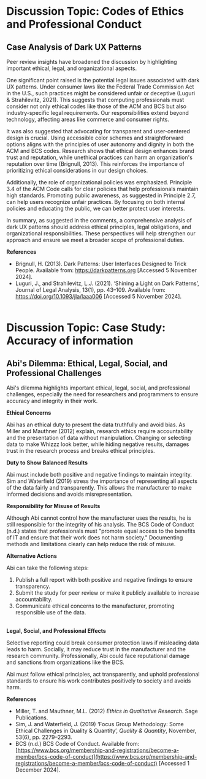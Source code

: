 # Discussion Topic: Codes of Ethics and Professional Conduct

## Case Analysis of Dark UX Patterns

Peer review insights have broadened the discussion by highlighting important ethical, legal, and organizational aspects.
</br>

One significant point raised is the potential legal issues associated with dark UX patterns. Under consumer laws like the Federal Trade Commission Act in the U.S., such practices might be considered unfair or deceptive (Luguri & Strahilevitz, 2021). This suggests that computing professionals must consider not only ethical codes like those of the ACM and BCS but also industry-specific legal requirements. Our responsibilities extend beyond technology, affecting areas like commerce and consumer rights.
</br>

It was also suggested that advocating for transparent and user-centered design is crucial. Using accessible color schemes and straightforward options aligns with the principles of user autonomy and dignity in both the ACM and BCS codes. Research shows that ethical design enhances brand trust and reputation, while unethical practices can harm an organization's reputation over time (Brignull, 2013). This reinforces the importance of prioritizing ethical considerations in our design choices.
</br>

Additionally, the role of organizational policies was emphasized. Principle 3.4 of the ACM Code calls for clear policies that help professionals maintain high standards. Promoting public awareness, as suggested in Principle 2.7, can help users recognize unfair practices. By focusing on both internal policies and educating the public, we can better protect user interests.
</br>

In summary, as suggested in the comments, a comprehensive analysis of dark UX patterns should address ethical principles, legal obligations, and organizational responsibilities. These perspectives will help strengthen our approach and ensure we meet a broader scope of professional duties.
</br>

**References**

- Brignull, H. (2013). Dark Patterns: User Interfaces Designed to Trick People. Available from: https://darkpatterns.org [Accessed 5 November 2024].
- Luguri, J., and Strahilevitz, L.J. (2021). ‘Shining a Light on Dark Patterns’, Journal of Legal Analysis, 13(1), pp. 43–109. Available from: https://doi.org/10.1093/jla/laaa006 [Accessed 5 November 2024].
  </br>
  </br>

# Discussion Topic: Case Study: Accuracy of information

## Abi's Dilemma: Ethical, Legal, Social, and Professional Challenges

Abi's dilemma highlights important ethical, legal, social, and professional challenges, especially the need for researchers and programmers to ensure accuracy and integrity in their work.
</br>

**Ethical Concerns**

Abi has an ethical duty to present the data truthfully and avoid bias. As Miller and Mauthner (2012) explain, research ethics require accountability and the presentation of data without manipulation. Changing or selecting data to make Whizzz look better, while hiding negative results, damages trust in the research process and breaks ethical principles.
</br>

**Duty to Show Balanced Results**

Abi must include both positive and negative findings to maintain integrity. Sim and Waterfield (2019) stress the importance of representing all aspects of the data fairly and transparently. This allows the manufacturer to make informed decisions and avoids misrepresentation.
</br>

**Responsibility for Misuse of Results**

Although Abi cannot control how the manufacturer uses the results, he is still responsible for the integrity of his analysis. The BCS Code of Conduct (n.d.) states that professionals must "promote equal access to the benefits of IT and ensure that their work does not harm society." Documenting methods and limitations clearly can help reduce the risk of misuse.
</br>

**Alternative Actions**

Abi can take the following steps:

1. Publish a full report with both positive and negative findings to ensure transparency.
2. Submit the study for peer review or make it publicly available to increase accountability.
3. Communicate ethical concerns to the manufacturer, promoting responsible use of the data.  
   </br>

**Legal, Social, and Professional Effects**

Selective reporting could break consumer protection laws if misleading data leads to harm. Socially, it may reduce trust in the manufacturer and the research community. Professionally, Abi could face reputational damage and sanctions from organizations like the BCS.

Abi must follow ethical principles, act transparently, and uphold professional standards to ensure his work contributes positively to society and avoids harm.
</br>

**References**

- Miller, T. and Mauthner, M.L. (2012) _Ethics in Qualitative Research_. Sage Publications.
- Sim, J. and Waterfield, J. (2019) ‘Focus Group Methodology: Some Ethical Challenges in Quality & Quantity’, _Quality & Quantity_, November, 53(6), pp. 2279–2293.
- BCS (n.d.) BCS Code of Conduct. Available from: [https://www.bcs.org/membership-and-registrations/become-a-member/bcs-code-of-conduct](https://www.bcs.org/membership-and-registrations/become-a-member/bcs-code-of-conduct) [Accessed 1 December 2024].
